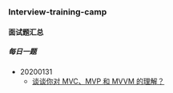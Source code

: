 ### Interview-training-camp

#### 面试题汇总

##### 每日一题

- 20200131
  - [ 谈谈你对 MVC、MVP 和 MVVM 的理解？](https://github.com/Marslay7/Interview-training-camp/blob/master/vue/20200127.md " 谈谈你对MVC、MVP和MVVM的理解？")
